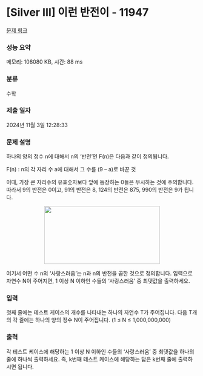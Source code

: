 # [Silver III] 이런 반전이 - 11947 

[문제 링크](https://www.acmicpc.net/problem/11947) 

### 성능 요약

메모리: 108080 KB, 시간: 88 ms

### 분류

수학

### 제출 일자

2024년 11월 3일 12:28:33

### 문제 설명

<p>하나의 양의 정수 n에 대해서 n의 ‘반전’인 F(n)은 다음과 같이 정의됩니다.</p>

<p>F(n) : n의 각 자리 수 a에 대해서 그 수를 (9 – a)로 바꾼 것</p>

<p>이때, 가장 큰 자리수의 유효숫자보다 앞에 등장하는 0들은 무시하는 것에 주의합니다. 따라서 9의 반전은 0이고, 91의 반전은 8, 124의 반전은 875, 990의 반전은 9가 됩니다.</p>

<p style="text-align: center;"><img alt="" src="https://onlinejudgeimages.s3-ap-northeast-1.amazonaws.com/problem/11947/1.png" style="height:153px; width:305px"></p>

<p>여기서 어떤 수 n의 ‘사랑스러움’는 n과 n의 반전을 곱한 것으로 정의합니다. 입력으로 자연수 N이 주어지면, 1 이상 N 이하인 수들의 ‘사랑스러움’ 중 최댓값을 출력하세요.</p>

### 입력 

 <p>첫째 줄에는 테스트 케이스의 개수를 나타내는 하나의 자연수 T가 주어집니다. 다음 T개의 각 줄에는 하나의 양의 정수 N이 주어집니다. (1 ≤ N ≤ 1,000,000,000)</p>

### 출력 

 <p>각 테스트 케이스에 해당하는 1 이상 N 이하인 수들의 ‘사랑스러움’ 중 최댓값을 하나의 줄에 하나씩 출력하세요. 즉, k번째 테스트 케이스에 해당하는 답은 k번째 줄에 출력하시면 됩니다.</p>

